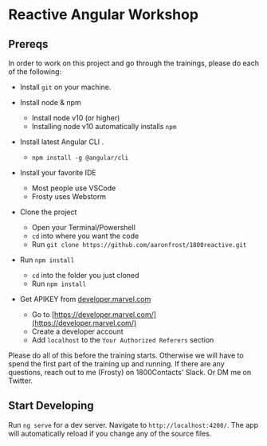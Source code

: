 # Reactive Angular Workshop

## Prereqs

In order to work on this project and go through the trainings, please do each of the following:

-   Install `git` on your machine.
-   Install node & npm
    -   Install node v10 (or higher)
    -   Installing node v10 automatically installs `npm`
-   Install latest Angular CLI .
    -   `npm install -g @angular/cli`
-   Install your favorite IDE
    -   Most people use VSCode
    -   Frosty uses Webstorm
-   Clone the project
    -   Open your Terminal/Powershell
    -   `cd` into where you want the code
    -   Run `git clone https://github.com/aaronfrost/1800reactive.git`
-   Run `npm install`

    -   `cd` into the folder you just cloned
    -   Run `npm install`

-   Get APIKEY from [developer.marvel.com](https://developer.marvel.com/)
    -   Go to [https://developer.marvel.com/](https://developer.marvel.com/)
    -   Create a developer account
    -   Add `localhost` to the `Your Authorized Referers` section

Please do all of this before the training starts. Otherwise we will have to spend the first
part of the training up and running. If there are any questions, reach out to me (Frosty)
on 1800Contacts' Slack. Or DM me on Twitter.

## Start Developing

Run `ng serve` for a dev server. Navigate to `http://localhost:4200/`. The app will automatically reload if you change any of the source files.
